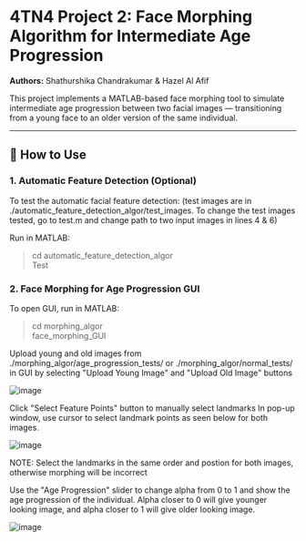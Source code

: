 # 4TN4 Project 2: Face Morphing Algorithm for Intermediate Age Progression  
**Authors:** Shathurshika Chandrakumar & Hazel Al Afif  

This project implements a MATLAB-based face morphing tool to simulate intermediate age progression between two facial images — transitioning from a young face to an older version of the same individual.

---

## 🔧 How to Use

### 1. Automatic Feature Detection (Optional)

To test the automatic facial feature detection:
(test images are in ./automatic_feature_detection_algor/test_images. To change the test images tested, go to test.m and change path to two input images in lines 4 & 6)

Run in MATLAB: 
> cd automatic_feature_detection_algor\
> Test

### 2. Face Morphing for Age Progression GUI

To open GUI, run in MATLAB: 
> cd morphing_algor\
> face_morphing_GUI

Upload young and old images from ./morphing_algor/age_progression_tests/ or ./morphing_algor/normal_tests/ in GUI by selecting "Upload Young Image" and "Upload Old Image" buttons

![image](https://github.com/user-attachments/assets/555c1b12-58f1-4243-8581-ad63379a1575)

Click "Select Feature Points" button to manually select landmarks
In pop-up window, use cursor to select landmark points as seen below for both images. 

![image](https://github.com/user-attachments/assets/c279dae9-87e1-4aee-a2e5-5107ca452923)

NOTE: Select the landmarks in the same order and postion for both images, otherwise morphing will be incorrect

Use the "Age Progression" slider to change alpha from 0 to 1 and show the age progression of the individual. Alpha closer to 0 will give younger looking image, and alpha closer to 1 will give older looking image. 

![image](https://github.com/user-attachments/assets/97953a49-c89e-410d-918e-f448cc84dc00)




